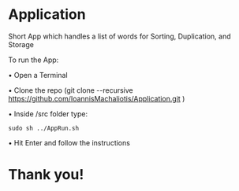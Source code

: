 # Application
Short App which handles a list of words for Sorting, Duplication, and Storage


To run the App: 

• Open a Terminal

• Clone the repo (git clone  --recursive https://github.com/IoannisMachaliotis/Application.git )
  
• Inside /src folder type: 
    
    sudo sh ../AppRun.sh

• Hit Enter and follow the instructions

# Thank you!